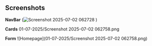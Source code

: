 ## Screenshots

**NavBar**
(![Screenshot 2025-07-02 062728](https://github.com/user-attachments/assets/9d6d659e-2ace-4d5f-89e0-427179294143)
)

**Cards**
01-07-2025/Screenshot 2025-07-02 062758.png

**Form**
![Homepage](01-07-2025/Screenshot 2025-07-02 062758.png)


